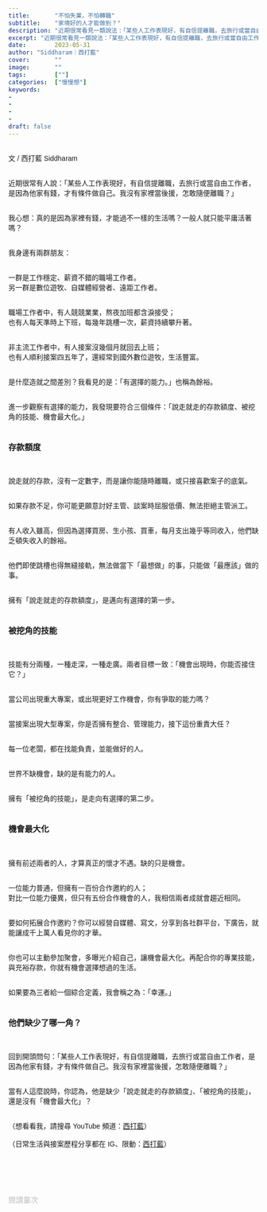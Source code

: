 ```yaml
---
title:       "不怕失業，不怕轉職"
subtitle:    "家境好的人才能做到？"
description: "近期很常看見一類說法：「某些人工作表現好，有自信提離職，去旅行或當自由工作者，是因為他家有錢，才有條件做自己。我沒有家裡當後援，怎敢隨便離職？」..."
excerpt: "近期很常看見一類說法：「某些人工作表現好，有自信提離職，去旅行或當自由工作者，是因為他家有錢，才有條件做自己。我沒有家裡當後援，怎敢隨便離職？」..."
date:        2023-05-31
author: "Siddharam｜西打藍"
cover:       ""
image:       ""
tags:        [""]
categories:  ["慢慢想"]
keywords:
- 
- 
- 
- 
draft: false
---
```


<article style="font-family: 'Noto Sans TC', '微軟正黑體', sans-serif; font-weight: 300;">

<br>文 / 西打藍 Siddharam<br><br>

近期很常有人說：「某些人工作表現好，有自信提離職，去旅行或當自由工作者，是因為他家有錢，才有條件做自己。我沒有家裡當後援，怎敢隨便離職？」<br><br>

我心想：真的是因為家裡有錢，才能過不一樣的生活嗎？一般人就只能平庸活著嗎？<br><br>

我身邊有兩群朋友：<br><br>

一群是工作穩定、薪資不錯的職場工作者。<br>
另一群是數位遊牧、自媒體經營者、遠距工作者。<br><br>

職場工作者中，有人競競業業，熬夜加班都含淚接受；<br>
也有人每天準時上下班，每幾年跳槽一次，薪資持續攀升著。<br><br>

非主流工作者中，有人接案沒幾個月就回去上班；<br>
也有人順利接案四五年了，還經常到國外數位遊牧，生活豐富。<br><br>

是什麼造就之間差別？我看見的是：「有選擇的能力。」也稱為餘裕。<br><br>

進一步觀察有選擇的能力，我發現要符合三個條件：「說走就走的存款額度、被挖角的技能、機會最大化。」<br><br>


<h3 class="article-h1-color">存款額度</h3><br>

說走就的存款，沒有一定數字，而是讓你能隨時離職，或只接喜歡案子的底氣。<br><br>

如果存款不足，你可能更願意討好主管、談案時屈服低價、無法拒絕主管派工。<br><br>

有人收入雖高，但因為選擇買房、生小孩、買車，每月支出幾乎等同收入，他們缺乏頓失收入的餘裕。<br><br>

他們即使跳槽也得無縫接軌，無法做當下「最想做」的事，只能做「最應該」做的事。<br><br>

擁有「說走就走的存款額度」，是邁向有選擇的第一步。<br><br>


<h3 class="article-h1-color">被挖角的技能</h3><br>

技能有分兩種，一種走深，一種走廣。兩者目標一致：「機會出現時，你能否接住它？」<br><br>

當公司出現重大專案，或出現更好工作機會，你有爭取的能力嗎？<br><br>

當接案出現大型專案，你是否擁有整合、管理能力，接下這份重責大任？<br><br>

每一位老闆，都在找能負責，並能做好的人。<br><br>

世界不缺機會，缺的是有能力的人。<br><br>

擁有「被挖角的技能」，是走向有選擇的第二步。<br><br>


<h3 class="article-h1-color">機會最大化</h3><br>

擁有前述兩者的人，才算真正的懷才不遇。缺的只是機會。<br><br>

一位能力普通，但擁有一百份合作邀約的人；<br>
對比一位能力優異，但只有五份合作機會的人，我相信兩者成就會趨近相同。<br><br>

要如何拓展合作邀約？你可以經營自媒體、寫文，分享到各社群平台，下廣告，就能讓成千上萬人看見你的才華。<br><br>

你也可以主動參加聚會，多曝光介紹自己，讓機會最大化。再配合你的專業技能，與充裕存款，你就有機會選擇想過的生活。<br><br>

如果要為三者給一個綜合定義，我會稱之為：「幸運。」<br><br>


<h3 class="article-h1-color">他們缺少了哪一角？</h3><br>

回到開頭問句：「某些人工作表現好，有自信提離職，去旅行或當自由工作者，是因為他家有錢，才有條件做自己。我沒有家裡當後援，怎敢隨便離職？」<br><br>

當有人這麼說時，你認為，他是缺少「說走就走的存款額度」、「被挖角的技能」，還是沒有「機會最大化」？<br><br>




（想看看我，請搜尋 YouTube 頻道：<a href="https://www.youtube.com/@siddblue" target="_blank">西打藍</a>）<br><br>
（日常生活與接案歷程分享都在 IG、限動：<a href="https://www.instagram.com/sidd.blue/" target="_blank">西打藍</a>）<br><br>

<!-- <h3 class="article-h1-color"></h3><br> -->

<br><br><br>

</article>

<div style="color: #bfbfbf; font-size: 15px;" id="busuanzi_container_page_pv">
  閱讀量<span id="busuanzi_value_page_pv"></span>次
</div>

<script src="../../js/post.js"></script>
